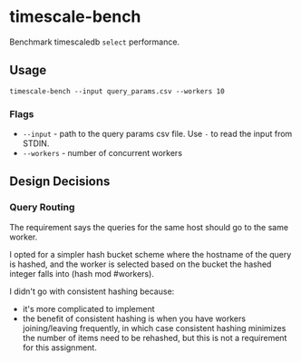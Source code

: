 # timescale-bench

Benchmark timescaledb `select` performance.

## Usage

    timescale-bench --input query_params.csv --workers 10

### Flags

* `--input` - path to the query params csv file. Use `-` to read the input from STDIN.
* `--workers` - number of concurrent workers

## Design Decisions

### Query Routing

The requirement says the queries for the same host should go to the same worker.

I opted for a simpler hash bucket scheme where the hostname of the query is hashed, and the worker is selected based on
the bucket the hashed integer falls into (hash mod #workers).

I didn't go with consistent hashing because:
- it's more complicated to implement
- the benefit of consistent hashing is when you have workers joining/leaving frequently, in which case consistent hashing
minimizes the number of items need to be rehashed, but this is not a requirement for this assignment.
  